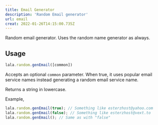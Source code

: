 ```yaml
---
title: Email Generator
description: 'Random Email generator'
url: email
creat: 2022-01-26T14:15:00.735Z
---
```


Random email generator. Uses the random name generator as always.

## Usage
```js
lala.random.genEmail([common])
```
Accepts an optional `common` parameter. When true, it uses popular email service names instead generating a random email service name.

Returns a string in lowercase.

Example,
```js
lala.random.genEmail(true); // Something like esterzhost@yahoo.com
lala.random.genEmail(false); // Something like esterzhost@vext.to
lala.random.genEmail(); // Same as with "false"
```

